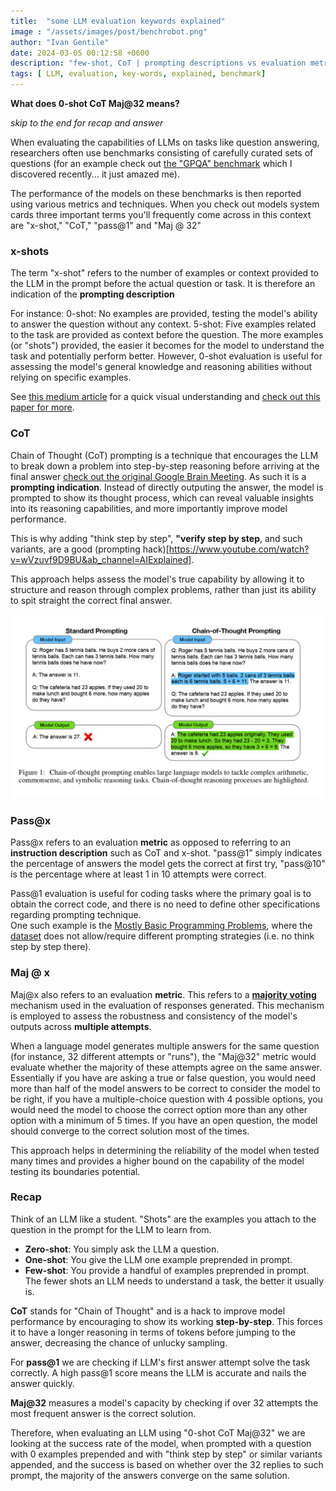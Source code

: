 ```yaml
---
title:  "some LLM evaluation keywords explained"
image : "/assets/images/post/benchrobot.png"
author: "Ivan Gentile"
date: 2024-03-05 00:12:58 +0600
description: "few-shot, CoT | prompting descriptions vs evaluation metric | pass@1, Maj@32"
tags: [ LLM, evaluation, key-words, explained, benchmark]
---
```


**What does 0-shot CoT Maj@32 means?**  

_skip to the end for recap and answer_ 

When evaluating the capabilities of LLMs on tasks like question answering, researchers often use benchmarks consisting of carefully curated sets of questions (for an example check out [the "GPQA" benchmark](https://arxiv.org/abs/2311.12022) which I discovered recently... it just amazed me).

 The performance of the models on these benchmarks is then reported using various metrics and techniques. When you check out models system cards three important terms you'll frequently come across in this context are "x-shot," "CoT," "pass@1" and "Maj @ 32"

### x-shots
The term "x-shot" refers to the number of examples or context provided to the LLM in the prompt before the actual question or task. It is therefore an indication of the **prompting description**

 For instance:
0-shot: No examples are provided, testing the model's ability to answer the question without any context.
5-shot: Five examples related to the task are provided as context before the question.
The more examples (or "shots") provided, the easier it becomes for the model to understand the task and potentially perform better. However, 0-shot evaluation is useful for assessing the model's general knowledge and reasoning abilities without relying on specific examples.

See [this medium article](https://medium.com/@mike_onslow/ai-simplified-exploring-the-basics-of-zero-shot-one-shot-and-few-shot-learning-d46248b5072a) for a quick visual understanding and 
[check out this paper for more](https://arxiv.org/abs/2109.01652).

### CoT
Chain of Thought (CoT) prompting is a technique that encourages the LLM to break down a problem into step-by-step reasoning before arriving at the final answer [check out the original Google Brain Meeting](https://arxiv.org/pdf/2201.11903.pdf). As such it is a **prompting indication**. Instead of directly outputing the answer, the model is prompted to show its thought process, which can reveal valuable insights into its reasoning capabilities, and more importantly improve model performance. 

This is why adding "think step by step", **"verify step by step**, and such variants, are a good (prompting hack)[https://www.youtube.com/watch?v=wVzuvf9D9BU&ab_channel=AIExplained].

This approach helps assess the model's true capability by allowing it to structure and reason through complex problems, rather than just its ability to spit straight the correct final answer.

![Chain of Thought from the Google Brain paper](/assets/images/post/cotapaper.png) 

### Pass@x
Pass@x refers to an evaluation **metric** as opposed to referring to an **instruction description** such as CoT and x-shot. 
"pass@1" simply indicates the percentage of answers the model gets the correct at first try, "pass@10" is the percentage where at least 1 in 10 attempts were correct.

Pass@1 evaluation is useful for coding tasks where the primary goal is to obtain the correct code, and there is no need to define other specifications regarding prompting technique.   
One such example is the [Mostly Basic Programming Problems](https://arxiv.org/abs/2108.07732), where the [dataset](https://huggingface.co/datasets/mbpp) does not allow/require different prompting strategies (i.e. no think step by step there).

### Maj @ x
Maj@x also refers to an evaluation **metric**. This refers to a [**majority voting**](https://arxiv.org/abs/2203.11171) mechanism used in the evaluation of responses generated. This mechanism is employed to assess the robustness and consistency of the model's outputs across **multiple attempts**. 

When a language model generates multiple answers for the same question (for instance, 32 different attempts or "runs"), the "Maj@32" metric would evaluate whether the majority of these attempts agree on the same answer. Essentially if you have are asking a true or false question, you would need more than half of the model answers to be correct to consider the model to be right, if you have a multiple-choice question with 4 possible options, you would need the model to choose the correct option more than any other option with a minimum of 5 times. If you have an open question, the model should converge to the correct solution most of the times. 

This approach helps in determining the reliability of the model when tested many times and provides a higher bound on the capability of the model testing its boundaries potential.

 
### Recap

Think of an LLM like a student.  "Shots"  are the examples you attach to the question in the prompt for the LLM to learn from.

- **Zero-shot**: You simply ask the LLM a question.
- **One-shot**: You give the LLM one example preprended in prompt.
- **Few-shot**: You provide a handful of examples preprended in prompt.
The fewer shots an LLM needs to understand a task, the better it usually is.

**CoT** stands for "Chain of Thought" and is a hack to improve model performance by encouraging to show its working **step-by-step**. This forces it to have a longer reasoning in terms of tokens before jumping to the answer, decreasing the chance of unlucky sampling. 

For **pass@1** we are checking if LLM's first answer attempt solve the task correctly. A high pass@1 score means the LLM is accurate and nails the answer quickly.

**Maj@32** measures a model's capacity by checking if over 32 attempts the most frequent answer is the correct solution.

Therefore, when evaluating an LLM using "0-shot CoT Maj@32" we are looking at the success rate of the model, when prompted with a question with 0 examples prepended and with "think step by step" or similar variants appended, and the success is based on whether over the 32 replies to such prompt, the majority of the answers converge on the same solution.







